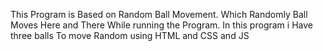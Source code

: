 This Program is Based on Random Ball Movement.
Which Randomly Ball Moves Here and There While running the Program.
In this program i Have three balls To move Random using HTML and CSS and JS
